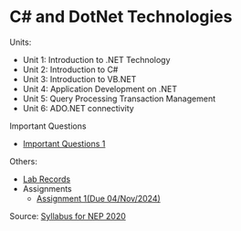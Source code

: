 # C# and DotNet Technologies

Units:
- Unit 1: Introduction to .NET Technology
- Unit 2: Introduction to C#
- Unit 3: Introduction to VB.NET
- Unit 4: Application Development on .NET
- Unit 5: Query Processing Transaction Management
- Unit 6: ADO.NET connectivity

Important Questions
- [Important Questions 1](important/important-1.md)

Others:
- [Lab Records](lab/index.md)
- Assignments
    - [Assignment 1(Due 04/Nov/2024)](assignments/assignment1.md)

Source:
[Syllabus for NEP 2020](https://drive.google.com/file/d/1fArLbfdmMvhREDAw85i2_LrAMqCVwdG_/view)
